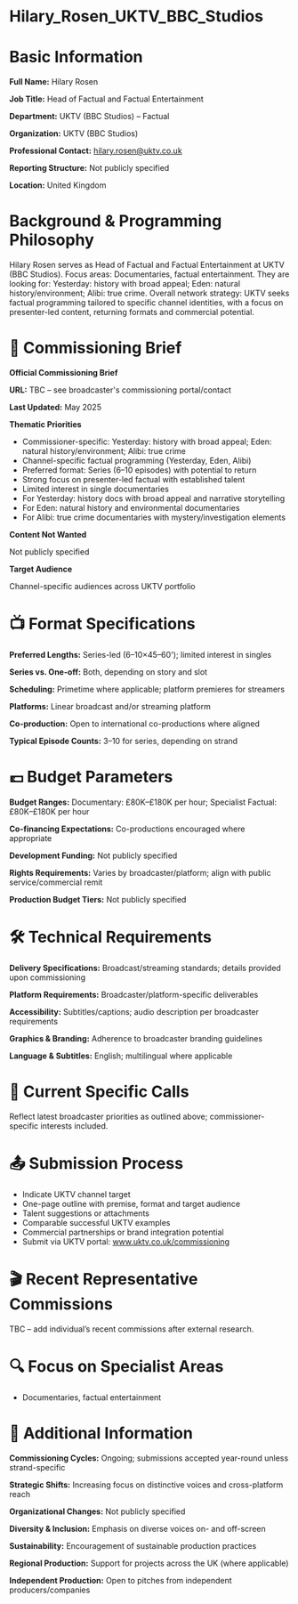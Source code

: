 # Hilary_Rosen_UKTV_BBC_Studios

# Basic Information

**Full Name:** Hilary Rosen

**Job Title:** Head of Factual and Factual Entertainment

**Department:** UKTV (BBC Studios) – Factual

**Organization:** UKTV (BBC Studios)

**Professional Contact:** hilary.rosen@uktv.co.uk

**Reporting Structure:** Not publicly specified

**Location:** United Kingdom

# Background & Programming Philosophy

Hilary Rosen serves as Head of Factual and Factual Entertainment at UKTV (BBC Studios). Focus areas: Documentaries, factual entertainment. They are looking for: Yesterday: history with broad appeal; Eden: natural history/environment; Alibi: true crime. Overall network strategy: UKTV seeks factual programming tailored to specific channel identities, with a focus on presenter-led content, returning formats and commercial potential.

# 📄 Commissioning Brief

**Official Commissioning Brief**

**URL:** TBC – see broadcaster's commissioning portal/contact

**Last Updated:** May 2025

**Thematic Priorities**

- Commissioner-specific: Yesterday: history with broad appeal; Eden: natural history/environment; Alibi: true crime
- Channel-specific factual programming (Yesterday, Eden, Alibi)
- Preferred format: Series (6–10 episodes) with potential to return
- Strong focus on presenter-led factual with established talent
- Limited interest in single documentaries
- For Yesterday: history docs with broad appeal and narrative storytelling
- For Eden: natural history and environmental documentaries
- For Alibi: true crime documentaries with mystery/investigation elements

**Content Not Wanted**

Not publicly specified

**Target Audience**

Channel-specific audiences across UKTV portfolio

# 📺 Format Specifications

**Preferred Lengths:** Series-led (6–10×45–60'); limited interest in singles

**Series vs. One-off:** Both, depending on story and slot

**Scheduling:** Primetime where applicable; platform premieres for streamers

**Platforms:** Linear broadcast and/or streaming platform

**Co-production:** Open to international co-productions where aligned

**Typical Episode Counts:** 3–10 for series, depending on strand

# 💷 Budget Parameters

**Budget Ranges:** Documentary: £80K–£180K per hour; Specialist Factual: £80K–£180K per hour

**Co-financing Expectations:** Co-productions encouraged where appropriate

**Development Funding:** Not publicly specified

**Rights Requirements:** Varies by broadcaster/platform; align with public service/commercial remit

**Production Budget Tiers:** Not publicly specified

# 🛠️ Technical Requirements

**Delivery Specifications:** Broadcast/streaming standards; details provided upon commissioning

**Platform Requirements:** Broadcaster/platform-specific deliverables

**Accessibility:** Subtitles/captions; audio description per broadcaster requirements

**Graphics & Branding:** Adherence to broadcaster branding guidelines

**Language & Subtitles:** English; multilingual where applicable

# 📢 Current Specific Calls

Reflect latest broadcaster priorities as outlined above; commissioner-specific interests included.

# 📤 Submission Process

- Indicate UKTV channel target
- One-page outline with premise, format and target audience
- Talent suggestions or attachments
- Comparable successful UKTV examples
- Commercial partnerships or brand integration potential
- Submit via UKTV portal: www.uktv.co.uk/commissioning

# 🎬 Recent Representative Commissions

TBC – add individual’s recent commissions after external research.

# 🔍 Focus on Specialist Areas

- Documentaries, factual entertainment

# 📅 Additional Information

**Commissioning Cycles:** Ongoing; submissions accepted year-round unless strand-specific

**Strategic Shifts:** Increasing focus on distinctive voices and cross-platform reach

**Organizational Changes:** Not publicly specified

**Diversity & Inclusion:** Emphasis on diverse voices on- and off-screen

**Sustainability:** Encouragement of sustainable production practices

**Regional Production:** Support for projects across the UK (where applicable)

**Independent Production:** Open to pitches from independent producers/companies